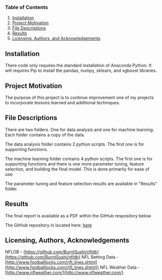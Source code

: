 
### Table of Contents

1. [Installation](#installation)
2. [Project Motivation](#motivation)
3. [File Descriptions](#files)
4. [Results](#results)
5. [Licensing, Authors, and Acknowledgements](#licensing)

## Installation <a name="installation"></a>

There code only requires the standard installation of Anaconda Python.  It will requires Pip to install the pandas, numpy, sklearn, and xgboost libraries.

## Project Motivation<a name="motivation"></a>

The purpose of this project is to continue improvement one of my projects to incorporate lessons learned and additional techinques.

## File Descriptions <a name="files"></a>

There are two folders.  One for data analysis and one for machine learning.  Each folder contains a copy of the data.

The data analysis folder contains 2 python scripts.  The first one is for supporting functions.

The machine learning folder contains 4 python scripts.  The first one is for supporting functions and there is one more parameter tuning, feature selection, and building the final model.  This is done primarily for ease of use.

The parameter tuning and feature selection results are available in "Results" folder.

## Results<a name="results"></a>

The final report is available as a PDF within the GitHub respository below.

The GitHub repository in located here: [here](https://github.com/dkim319/AirBnB-Listing-Analysis)


## Licensing, Authors, Acknowledgements<a name="licensing"></a>

NFLDB – [https://github.com/BurntSushi/nfldb](https://github.com/BurntSushi/nfldb)
NFL Betting Data - [http://www.footballlocks.com/nfl_lines.shtml](http://www.footballlocks.com/nfl_lines.shtml])
NFL Weather Data - [http://www.nflweather.com/](http://www.nflweather.com/)



